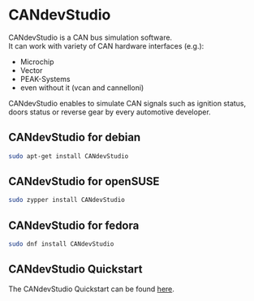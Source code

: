 # CANdevStudio

CANdevStudio is a CAN bus simulation software.\
It can work with variety of CAN hardware interfaces (e.g.):

* Microchip
* Vector
* PEAK-Systems
* even without it (vcan and cannelloni)

CANdevStudio enables to simulate CAN signals such as
ignition status, doors status or reverse gear by every automotive developer.

## CANdevStudio for debian

```bash
sudo apt-get install CANdevStudio
```

## CANdevStudio for openSUSE

```bash
sudo zypper install CANdevStudio
```

## CANdevStudio for fedora

```bash
sudo dnf install CANdevStudio
```

## CANdevStudio Quickstart

The CANdevStudio Quickstart can be found
[here](http://docs.automotivelinux.org/flounder/docs/apis_services/en/dev/reference/candevstudio/docs/1_Usage.html).

